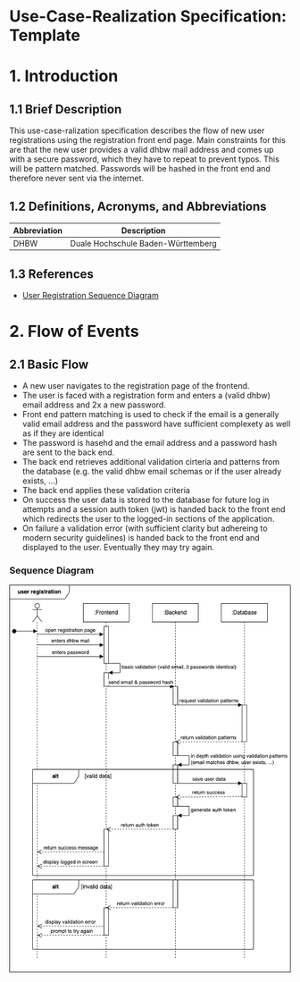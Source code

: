 # Use-Case-Realization Specification: Template

# 1. Introduction

## 1.1 Brief Description
This use-case-ralization specification describes the flow of new user registrations using the registration front end page. Main constraints for this are that the new user provides a valid dhbw mail address and comes up with a secure password, which they have to repeat to prevent typos. This will be pattern matched. Passwords will be hashed in the front end and therefore never sent via the internet.

## 1.2 Definitions, Acronyms, and Abbreviations
| Abbreviation | Description                        |
|--------------|------------------------------------|
| DHBW         | Duale Hochschule Baden-Württemberg |

## 1.3 References
- [User Registration Sequence Diagram](../sequence_diagrams/SD2_User_Registration.png)


# 2. Flow of Events

## 2.1 Basic Flow
- A new user navigates to the registration page of the frontend.
- The user is faced with a registration form and enters a (valid dhbw) email address and 2x a new password.
- Front end pattern matching is used to check if the email is a generally valid email address and the password have sufficient complexety as well as if they are identical
- The password is hasehd and the email address and a password hash are sent to the back end.
- The back end retrieves additional validation cirteria and patterns from the database (e.g. the valid dhbw email schemas or if the user already exists, ...)
- The back end applies these validation criteria
- On success the user data is stored to the database for future log in attempts and a session auth token (jwt) is handed back to the front end which redirects the user to the logged-in sections of the application.
- On failure a validation error (with sufficient clarity but adhereing to modern security guidelines) is handed back to the front end and displayed to the user. Eventually they may try again.

### Sequence Diagram
![SD2 User Registration](../sequence_diagrams/SD2_User_Registration.png)
